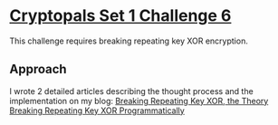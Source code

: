 # [Cryptopals Set 1 Challenge 6](https://cryptopals.com/sets/1/challenges/6)
This challenge requires breaking repeating key XOR encryption.

## Approach
I wrote 2 detailed articles describing the thought process and the implementation on my blog:
[Breaking Repeating Key XOR, the Theory](https://carterbancroft.com/breaking-repeating-key-xor-theory/)
[Breaking Repeating Key XOR Programmatically](https://carterbancroft.com/breaking-repeating-key-xor-programmatically/)
